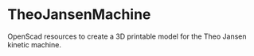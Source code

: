 TheoJansenMachine
=================

OpenScad resources to create a 3D printable model for the Theo Jansen kinetic machine.

